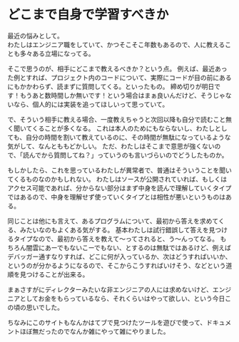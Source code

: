 # どこまで自身で学習すべきか

最近の悩みとして。  
わたしはエンジニア職をしていて、かつそこそこ年数もあるので、人に教えることも多々ある立場になってる。

そこで思うのが、相手にどこまで教えるべきか？という点。
例えば、最近あった例とすれば、プロジェクト内のコードについて、実際にコードが目の前にあるにもかかわらず、読まずに質問してくる。といったもの。
締め切りが明日です！もうあと数時間しか無いです！という場合はまぁ良いんだけど、そうじゃないなら、個人的には実装を追ってほしいって思っていて。

で、そういう相手に教える場合、一度教えちゃうと次回以降も自分で読むこと無く聞いてくることが多くなる。
これは本人のためにもならないし、わたしとしても、自分の時間を割いて教えているのに、その時間が無駄になっているような気がして、なんとももどかしい。
ただ、わたしはそこまで意思が強くないので、「読んでから質問してね？」っていうのも言いづらいのでどうしたものか。

もしかしたら、これを思っているわたしが異常者で、普通はそういうことを聞いてくるものなのかもしれない。
わたしはソースが公開されていれば、もしくはアクセス可能であれば、分からない部分はまず中身を読んで理解していくタイプではあるので、中身を理解せず使っていくタイプとは相性が悪いというものはある。

同じことは他にも言えて、あるプログラムについて、最初から答えを求めてくる、みたいなのもよくある気がする。
基本わたしは試行錯誤して答えを見つけるタイプなので、最初から答えを教えて～ってされると、う～んってなる。
もちろん闇雲にあーでもないこーでもない、とするのは無駄ではあるけど、例えばデバッガー通すなりすれば、どこに何が入っているか、次はどうすればいいか、というのが分かるようになるので、そこからこうすればいけそう、などという道順を見つけることが出来る。

まぁさすがにディレクターみたいな非エンジニアの人には求めないけど、エンジニアとしてお金をもらっているなら、それくらいはやって欲しい、という今日この頃の思いでした。

ちなみにこのサイトもなんかはてブで見つけたツールを遊びで使って、ドキュメントほぼ無だったのでなんか雑にやって雑にやりました。
